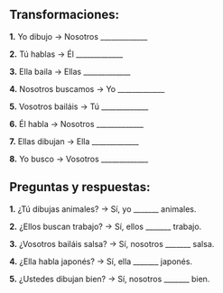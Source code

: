 ## Transformaciones:

**1.** Yo dibujo → Nosotros _____________

**2.** Tú hablas → Él _____________

**3.** Ella baila → Ellas _____________

**4.** Nosotros buscamos → Yo _____________

**5.** Vosotros bailáis → Tú _____________

**6.** Él habla → Nosotros _____________

**7.** Ellas dibujan → Ella _____________

**8.** Yo busco → Vosotros _____________

## Preguntas y respuestas:

**1.** ¿Tú dibujas animales? → Sí, yo _______ animales.

**2.** ¿Ellos buscan trabajo? → Sí, ellos _______ trabajo.

**3.** ¿Vosotros bailáis salsa? → Sí, nosotros _______ salsa.

**4.** ¿Ella habla japonés? → Sí, ella _______ japonés.

**5.** ¿Ustedes dibujan bien? → Sí, nosotros _______ bien.